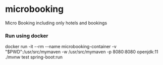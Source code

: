 # microbooking
Micro Booking including only hotels and bookings

### Run using docker
docker run -it --rm --name microbooking-container -v "$PWD":/usr/src/mymaven -w /usr/src/mymaven -p 8080:8080 openjdk:11 ./mvnw test spring-boot:run
